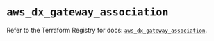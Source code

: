 # `aws_dx_gateway_association`

Refer to the Terraform Registry for docs: [`aws_dx_gateway_association`](https://registry.terraform.io/providers/hashicorp/aws/6.6.0/docs/resources/dx_gateway_association).
